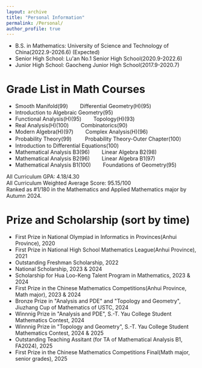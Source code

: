 ```yaml
---
layout: archive
title: "Personal Information"
permalink: /Personal/
author_profile: true
---
```


* B.S. in Mathematics: University of Science and Technology of China(2022.9-2026.6) (Expected)
* Senior High School: Lu'an No.1 Senior High School(2020.9-2022.6)
* Junior High School: Gaocheng Junior High School(2017.9-2020.7)


Grade List in Math Courses
======
  * Smooth Manifold(99)               Differential Geometry(H)(95)
  * Introduction to Algebraic Geometry(95)
  * Functional Analysis(H)(95)        Topology(H)(93) 
  * Real Analysis(H)(100)             Combinatorics(90)
  * Modern Algebra(H)(97)             Complex Analysis(H)(96)
  * Probability Theory(99)            Probability Theory-Outer Chapter(100）
  * Introduction to Differential Equations(100)
  * Mathematical Analysis B3(96)      Linear Algebra B2(98)
  * Mathematical Analysis B2(96)      Linear Algebra B1(97)
  * Mathematical Analysis B1(100)     Foundations of Geometry(95)
 

All Curriculum GPA: 4.18/4.30   
All Curriculum Weighted Average Score: 95.15/100  
Ranked as #1/180 in the Mathematics and Applied Mathematics major by Autumn 2024.  
  

Prize and Scholarship (sort by time)
======
* First Prize in National Olympiad in Informatics in Provinces(Anhui Province), 2020
* First Prize in National High School Mathematics League(Anhui Province), 2021
* Outstanding Freshman Scholarship, 2022
* National Scholarship, 2023 & 2024
* Scholarship for Hua Loo-Keng Talent Program in Mathematics, 2023 & 2024
* First Prize in the Chinese Mathematics Competitions(Anhui Province, Math major), 2023 & 2024
* Bronze Prize in "Analysis and PDE" and "Topology and Geometry", Jiuzhang Cup of Mathematics of USTC, 2024
* Winnnig Prize in "Analysis and PDE", S.-T. Yau College Student Mathematics Contest, 2024
* Winnnig Prize in "Topology and Geometry", S.-T. Yau College Student Mathematics Contest, 2024 & 2025
* Outstanding Teaching Assitant (for TA of Mathematical Analysis B1, FA2024), 2025
* First Prize in the Chinese Mathematics Competitions Final(Math major, senior grades), 2025
